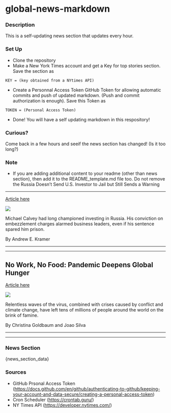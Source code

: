 # global-news-markdown

### Description 
This is a self-updating news section that updates every hour.

### Set Up 
* Clone the repository
* Make a New York Times account and get a Key for top stories section. Save the section as 
 ```
 KEY = (key obtained from a NYtimes API)
 ```
*  Create a Personnal Access Token GitHub Token for allowing automatic commits and push of updated markdown. (Push and commit authorization is enough). Save this Token as 
```
TOKEN = (Personal Access Token)
```
* Done! You will have a self updating markdown in this respository!

### Curious?
Come back in a few hours and seeif the news section has changed! (Is it too long?)

### Note
* If you are adding additional content to your readme (other than news section), then add it to the README_template.md file too. Do not remove the Russia Doesn’t Send U.S. Investor to Jail but Still Sends a Warning
-------------------------------------------------------------------

[Article here](https://www.nytimes.com/2021/08/06/world/europe/russia-american-investor-calvey-sentence.html)

[![](https://static01.nyt.com/images/2021/08/07/world/06Russia-Embezzlement-print/merlin_192843924_c071e635-67ae-4e9f-a52c-50079ee34712-superJumbo.jpg)](https://www.nytimes.com/2021/08/06/world/europe/russia-american-investor-calvey-sentence.html)

Michael Calvey had long championed investing in Russia. His conviction on embezzlement charges alarmed business leaders, even if his sentence spared him prison.

By Andrew E. Kramer

* * *

* * *

No Work, No Food: Pandemic Deepens Global Hunger
------------------------------------------------

[Article here](https://www.nytimes.com/2021/08/06/world/africa/covid-19-global-hunger.html)

[![](https://static01.nyt.com/images/2021/08/02/world/00virus-hunger-child/merlin_188669736_68c466e0-109e-4325-aec3-1e8d73a9232f-superJumbo.jpg)](https://www.nytimes.com/2021/08/06/world/africa/covid-19-global-hunger.html)

Relentless waves of the virus, combined with crises caused by conflict and climate change, have left tens of millions of people around the world on the brink of famine.

By Christina Goldbaum and Joao Silva

* * *

* * *

### News Section 
{news_section_data}


### Sources 
* GitHub Prsonal Access Token (https://docs.github.com/en/github/authenticating-to-github/keeping-your-account-and-data-secure/creating-a-personal-access-token)
* Cron Scheduler (https://crontab.guru/)
* NY Times API (https://developer.nytimes.com/)
